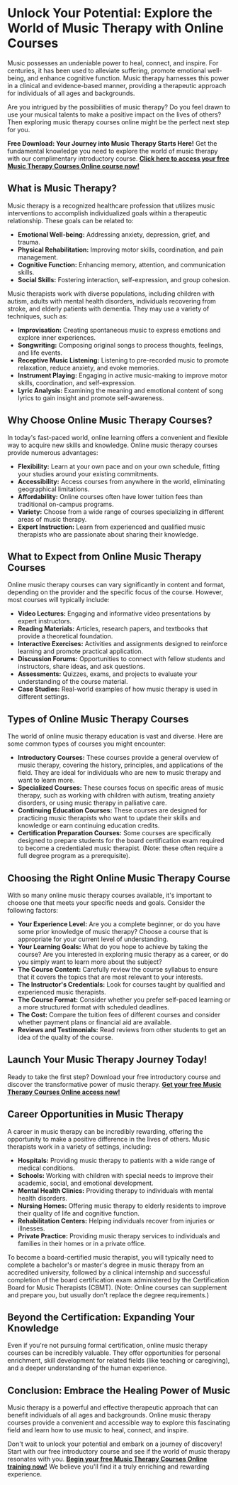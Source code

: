# Unlock Your Potential: Explore the World of Music Therapy with Online Courses

Music possesses an undeniable power to heal, connect, and inspire. For centuries, it has been used to alleviate suffering, promote emotional well-being, and enhance cognitive function. Music therapy harnesses this power in a clinical and evidence-based manner, providing a therapeutic approach for individuals of all ages and backgrounds.

Are you intrigued by the possibilities of music therapy? Do you feel drawn to use your musical talents to make a positive impact on the lives of others? Then exploring music therapy courses online might be the perfect next step for you.

**Free Download: Your Journey into Music Therapy Starts Here!** Get the fundamental knowledge you need to explore the world of music therapy with our complimentary introductory course. [**Click here to access your free Music Therapy Courses Online course now!**](https://udemywork.com/music-therapy-courses-online)

## What is Music Therapy?

Music therapy is a recognized healthcare profession that utilizes music interventions to accomplish individualized goals within a therapeutic relationship. These goals can be related to:

*   **Emotional Well-being:** Addressing anxiety, depression, grief, and trauma.
*   **Physical Rehabilitation:** Improving motor skills, coordination, and pain management.
*   **Cognitive Function:** Enhancing memory, attention, and communication skills.
*   **Social Skills:** Fostering interaction, self-expression, and group cohesion.

Music therapists work with diverse populations, including children with autism, adults with mental health disorders, individuals recovering from stroke, and elderly patients with dementia. They may use a variety of techniques, such as:

*   **Improvisation:** Creating spontaneous music to express emotions and explore inner experiences.
*   **Songwriting:** Composing original songs to process thoughts, feelings, and life events.
*   **Receptive Music Listening:** Listening to pre-recorded music to promote relaxation, reduce anxiety, and evoke memories.
*   **Instrument Playing:** Engaging in active music-making to improve motor skills, coordination, and self-expression.
*   **Lyric Analysis:** Examining the meaning and emotional content of song lyrics to gain insight and promote self-awareness.

## Why Choose Online Music Therapy Courses?

In today's fast-paced world, online learning offers a convenient and flexible way to acquire new skills and knowledge. Online music therapy courses provide numerous advantages:

*   **Flexibility:** Learn at your own pace and on your own schedule, fitting your studies around your existing commitments.
*   **Accessibility:** Access courses from anywhere in the world, eliminating geographical limitations.
*   **Affordability:** Online courses often have lower tuition fees than traditional on-campus programs.
*   **Variety:** Choose from a wide range of courses specializing in different areas of music therapy.
*   **Expert Instruction:** Learn from experienced and qualified music therapists who are passionate about sharing their knowledge.

## What to Expect from Online Music Therapy Courses

Online music therapy courses can vary significantly in content and format, depending on the provider and the specific focus of the course. However, most courses will typically include:

*   **Video Lectures:** Engaging and informative video presentations by expert instructors.
*   **Reading Materials:** Articles, research papers, and textbooks that provide a theoretical foundation.
*   **Interactive Exercises:** Activities and assignments designed to reinforce learning and promote practical application.
*   **Discussion Forums:** Opportunities to connect with fellow students and instructors, share ideas, and ask questions.
*   **Assessments:** Quizzes, exams, and projects to evaluate your understanding of the course material.
*   **Case Studies:** Real-world examples of how music therapy is used in different settings.

## Types of Online Music Therapy Courses

The world of online music therapy education is vast and diverse.  Here are some common types of courses you might encounter:

*   **Introductory Courses:** These courses provide a general overview of music therapy, covering the history, principles, and applications of the field. They are ideal for individuals who are new to music therapy and want to learn more.
*   **Specialized Courses:** These courses focus on specific areas of music therapy, such as working with children with autism, treating anxiety disorders, or using music therapy in palliative care.
*   **Continuing Education Courses:** These courses are designed for practicing music therapists who want to update their skills and knowledge or earn continuing education credits.
*   **Certification Preparation Courses:** Some courses are specifically designed to prepare students for the board certification exam required to become a credentialed music therapist. (Note: these often require a full degree program as a prerequisite).

## Choosing the Right Online Music Therapy Course

With so many online music therapy courses available, it's important to choose one that meets your specific needs and goals. Consider the following factors:

*   **Your Experience Level:** Are you a complete beginner, or do you have some prior knowledge of music therapy? Choose a course that is appropriate for your current level of understanding.
*   **Your Learning Goals:** What do you hope to achieve by taking the course? Are you interested in exploring music therapy as a career, or do you simply want to learn more about the subject?
*   **The Course Content:** Carefully review the course syllabus to ensure that it covers the topics that are most relevant to your interests.
*   **The Instructor's Credentials:** Look for courses taught by qualified and experienced music therapists.
*   **The Course Format:** Consider whether you prefer self-paced learning or a more structured format with scheduled deadlines.
*   **The Cost:** Compare the tuition fees of different courses and consider whether payment plans or financial aid are available.
*   **Reviews and Testimonials:** Read reviews from other students to get an idea of the quality of the course.

## Launch Your Music Therapy Journey Today!

Ready to take the first step? Download your free introductory course and discover the transformative power of music therapy.  [**Get your free Music Therapy Courses Online access now!**](https://udemywork.com/music-therapy-courses-online)

## Career Opportunities in Music Therapy

A career in music therapy can be incredibly rewarding, offering the opportunity to make a positive difference in the lives of others. Music therapists work in a variety of settings, including:

*   **Hospitals:** Providing music therapy to patients with a wide range of medical conditions.
*   **Schools:** Working with children with special needs to improve their academic, social, and emotional development.
*   **Mental Health Clinics:** Providing therapy to individuals with mental health disorders.
*   **Nursing Homes:** Offering music therapy to elderly residents to improve their quality of life and cognitive function.
*   **Rehabilitation Centers:** Helping individuals recover from injuries or illnesses.
*   **Private Practice:** Providing music therapy services to individuals and families in their homes or in a private office.

To become a board-certified music therapist, you will typically need to complete a bachelor's or master's degree in music therapy from an accredited university, followed by a clinical internship and successful completion of the board certification exam administered by the Certification Board for Music Therapists (CBMT).  (Note: Online courses can supplement and prepare you, but usually don't replace the degree requirements.)

##  Beyond the Certification: Expanding Your Knowledge

Even if you're not pursuing formal certification, online music therapy courses can be incredibly valuable. They offer opportunities for personal enrichment, skill development for related fields (like teaching or caregiving), and a deeper understanding of the human experience.

## Conclusion: Embrace the Healing Power of Music

Music therapy is a powerful and effective therapeutic approach that can benefit individuals of all ages and backgrounds. Online music therapy courses provide a convenient and accessible way to explore this fascinating field and learn how to use music to heal, connect, and inspire.

Don't wait to unlock your potential and embark on a journey of discovery!  Start with our free introductory course and see if the world of music therapy resonates with you.  [**Begin your free Music Therapy Courses Online training now!**](https://udemywork.com/music-therapy-courses-online) We believe you'll find it a truly enriching and rewarding experience.
